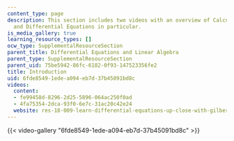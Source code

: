 ```yaml
---
content_type: page
description: This section includes two videos with an overview of Calculus in general
  and Differential Equations in particular.
is_media_gallery: true
learning_resource_types: []
ocw_type: SupplementalResourceSection
parent_title: Differential Equations and Linear Algebra
parent_type: SupplementalResourceSection
parent_uid: 75be5942-86fc-6182-0f93-147523356fe2
title: Introduction
uid: 6fde8549-1ede-a094-eb7d-37b45091bd8c
videos:
  content:
  - fe99458d-8296-2d25-5896-064ac250f0ad
  - 4fa75354-2dca-93f0-6e7c-31ac20c42e24
  website: res-18-009-learn-differential-equations-up-close-with-gilbert-strang-and-cleve-moler-fall-2015
---
```



{{< video-gallery "6fde8549-1ede-a094-eb7d-37b45091bd8c" >}}

